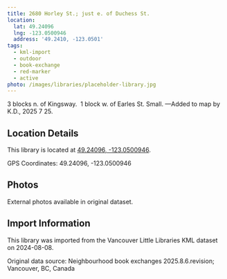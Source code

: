 ```yaml
---
title: 2680 Horley St.; just e. of Duchess St.
location:
  lat: 49.24096
  lng: -123.0500946
  address: '49.2410, -123.0501'
tags:
  - kml-import
  - outdoor
  - book-exchange
  - red-marker
  - active
photo: /images/libraries/placeholder-library.jpg
---
```

3 blocks n. of Kingsway.  1 block w. of Earles St.
Small.
—Added to map by K.D., 2025 7 25.

## Location Details

This library is located at [49.24096, -123.0500946](https://www.google.com/maps?q=49.24096,-123.0500946).

GPS Coordinates: 49.24096, -123.0500946

## Photos

External photos available in original dataset.

## Import Information

This library was imported from the Vancouver Little Libraries KML dataset on 2024-08-08.

Original data source: Neighbourhood book exchanges 2025.8.6.revision; Vancouver, BC, Canada
